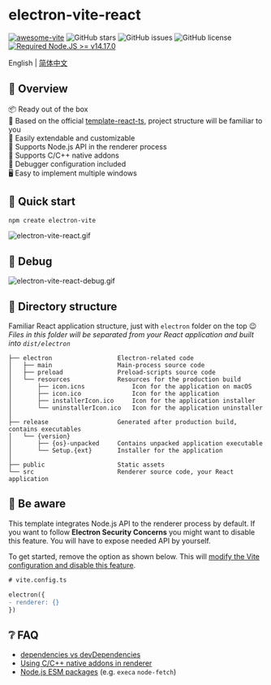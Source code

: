 # electron-vite-react

[![awesome-vite](https://awesome.re/mentioned-badge.svg)](https://github.com/vitejs/awesome-vite)
![GitHub stars](https://img.shields.io/github/stars/caoxiemeihao/vite-react-electron?color=fa6470&style=flat)
![GitHub issues](https://img.shields.io/github/issues/caoxiemeihao/vite-react-electron?color=d8b22d&style=flat)
![GitHub license](https://img.shields.io/github/license/caoxiemeihao/vite-react-electron?style=flat)
[![Required Node.JS >= v14.17.0](https://img.shields.io/static/v1?label=node&message=%3E=14.17.0&logo=node.js&color=3f893e&style=flat)](https://nodejs.org/about/releases)

English | [简体中文](README.zh-CN.md)

## 👀 Overview

📦 Ready out of the box  
🎯 Based on the official [template-react-ts](https://github.com/vitejs/vite/tree/main/packages/create-vite/template-react-ts), project structure will be familiar to you  
🌱 Easily extendable and customizable  
💪 Supports Node.js API in the renderer process  
🔩 Supports C/C++ native addons  
🐞 Debugger configuration included  
🖥 Easy to implement multiple windows  

## 🛫 Quick start

```sh
npm create electron-vite
```

![electron-vite-react.gif](https://github.com/electron-vite/electron-vite-react/blob/main/public/electron-vite-react.gif?raw=true)

## 🐞 Debug

![electron-vite-react-debug.gif](https://github.com/electron-vite/electron-vite-react/blob/main/public/electron-vite-react-debug.gif?raw=true)

## 📂 Directory structure

Familiar React application structure, just with `electron` folder on the top :wink:  
*Files in this folder will be separated from your React application and built into `dist/electron`*  

```tree
├── electron                  Electron-related code
│   ├── main                  Main-process source code
│   ├── preload               Preload-scripts source code
│   └── resources             Resources for the production build
│       ├── icon.icns             Icon for the application on macOS
│       ├── icon.ico              Icon for the application
│       ├── installerIcon.ico     Icon for the application installer
│       └── uninstallerIcon.ico   Icon for the application uninstaller
│
├── release                   Generated after production build, contains executables
│   └── {version}
│       ├── {os}-unpacked     Contains unpacked application executable
│       └── Setup.{ext}       Installer for the application
│
├── public                    Static assets
└── src                       Renderer source code, your React application
```

## 🚨 Be aware

This template integrates Node.js API to the renderer process by default. If you want to follow **Electron Security Concerns** you might want to disable this feature. You will have to expose needed API by yourself.  

To get started, remove the option as shown below. This will [modify the Vite configuration and disable this feature](https://github.com/electron-vite/vite-plugin-electron/tree/main/packages/electron-renderer#config-presets-opinionated).

```diff
# vite.config.ts

electron({
- renderer: {}
})
```

## ❔ FAQ

- [dependencies vs devDependencies](https://github.com/electron-vite/vite-plugin-electron/tree/main/packages/electron-renderer#dependencies-vs-devdependencies)
- [Using C/C++ native addons in renderer](https://github.com/electron-vite/vite-plugin-electron/tree/main/packages/electron-renderer#load-nodejs-cc-native-modules)
- [Node.js ESM packages](https://github.com/electron-vite/vite-plugin-electron/tree/main/packages/electron-renderer#nodejs-esm-packages) (e.g. `execa` `node-fetch`)
